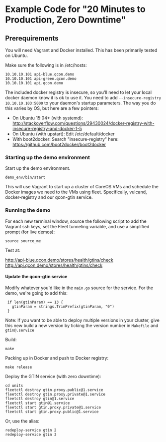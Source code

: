 Example Code for "20 Minutes to Production, Zero Downtime"
==========================================================

Prerequirements
--------------------

You will need Vagrant and Docker installed. This has been primarily tested on Ubuntu.

Make sure the following is in /etc/hosts:

```
10.10.10.101 api-blue.qcon.demo
10.10.10.101 api-green.qcon.demo
10.10.10.101 api.qcon.demo
```

The included docker registry is insecure, so you'll need to let your local docker daemon know it is ok to use it. You need to add `--insecure-registry 10.10.10.103:5000` to your daemon's startup parameters. The way you do this varies by OS, but here are a few pointers:

- On Ubuntu 15:04+ (with systemd): http://stackoverflow.com/questions/29430024/docker-registry-with-insecure-registry-and-docker-1-5
- On Ubuntu (with upstart): Edit /etc/default/docker
- With boot2docker: Search "insecure-registry" here: https://github.com/boot2docker/boot2docker


### Starting up the demo environment

Start up the demo environment.

```
demo_env/bin/start
```

This will use Vagrant to start up a cluster of CoreOS VMs and schedule the Docker images we need to the VMs using fleet. Specifically, vulcand, docker-registry and our qcon-gtin service.


### Running the demo

For each new terminal window, source the following script to add the Vagrant ssh keys, set the Fleet tunneling variable, and use a simplified prompt (for live demos): 

```
source source_me
```

Test at:

http://api-blue.qcon.demo/stores/health/gtins/check
http://api.qcon.demo/stores/health/gtins/check

#### Update the qcon-gtin service

Modify whatever you'd like in the `main.go` source for the service. For the demo, we're going to add this:

```
 if len(gtinParam) == 13 {
   gtinParam = strings.TrimPrefix(gtinParam, "0")
 }
```

Note: If you want to be able to deploy multiple versions in your cluster, give this new build a new version by ticking the version number in `Makefile` and `gtin@.service` 

Build:
``` 
make
```

Packing up in Docker and push to Docker registry:
```
make release
```

Deploy the GTIN service (with zero downtime):
```
cd units
fleetctl destroy gtin.proxy.public@1.service
fleetctl destroy gtin.proxy.private@1.service
fleetctl destroy gtin@1.service
fleetctl start gtin@1.service
fleetctl start gtin.proxy.private@1.service
fleetctl start gtin.proxy.public@1.service
```

Or, use the alias:
```
redeploy-service gtin 2
redeploy-service gtin 3
```

